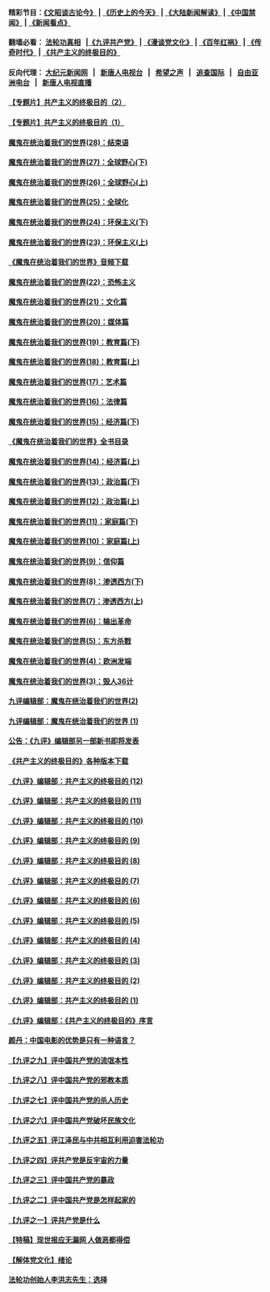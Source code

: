 #### 精彩节目：[《文昭谈古论今》](http://155.138.205.71/wenzhao) | [《历史上的今天》](http://155.138.205.71/today-in-history) | [《大陆新闻解读》](http://155.138.205.71/ntdtv-comedy) | [《中国禁闻》](http://155.138.205.71/ntdtv-news) | [《新闻看点》](http://155.138.205.71/news-insight) 

 #### 翻墙必看： [法轮功真相](http://155.138.205.71:10000/videos/truth.html) &nbsp;&nbsp;|[《九评共产党》](http://155.138.205.71:10000/videos/jiuping) | [《漫谈党文化》](http://155.138.205.71:10000/videos/mtdwh) | [《百年红祸》](http://155.138.205.71:10000/videos/bnhh) | [《传奇时代》](http://155.138.205.71:10000/videos/legend) | [《共产主义的终极目的》](http://155.138.205.71:10000/videos/res/zjmd) 

 #### 反向代理： [大纪元新闻网](http://155.138.205.71:10080/) &nbsp;&nbsp;|&nbsp;&nbsp; [新唐人电视台](http://155.138.205.71:8000/) &nbsp;&nbsp;|&nbsp;&nbsp; [希望之声](http://155.138.205.71:8200/) &nbsp;&nbsp;|&nbsp;&nbsp; [追查国际](http://155.138.205.71:10010/) &nbsp;&nbsp;|&nbsp;&nbsp; [自由亚洲电台](http://155.138.205.71:9800/) &nbsp;&nbsp;|&nbsp;&nbsp; [新唐人电视直播](http://155.138.205.71/) 

#### [【专题片】共产主义的终极目的（2）](../pages/nsc422/n11061941.md?t=02270036) 

#### [【专题片】共产主义的终极目的（1）](../pages/nsc422/n11047728.md?t=02270036) 

#### [魔鬼在统治着我们的世界(28)：结束语](../pages/nsc422/n10936246.md?t=02270036) 

#### [魔鬼在统治着我们的世界(27)：全球野心(下)](../pages/nsc422/n10928319.md?t=02270036) 

#### [魔鬼在统治着我们的世界(26)：全球野心(上)](../pages/nsc422/n10900318.md?t=02270036) 

#### [魔鬼在统治着我们的世界(25)：全球化](../pages/nsc422/n10788205.md?t=02270036) 

#### [魔鬼在统治着我们的世界(24)：环保主义(下)](../pages/nsc422/n10695307.md?t=02270036) 

#### [魔鬼在统治着我们的世界(23)：环保主义(上)](../pages/nsc422/n10688613.md?t=02270036) 

#### [《魔鬼在统治着我们的世界》音频下载](../pages/nsc422/n10635553.md?t=02270036) 

#### [魔鬼在统治着我们的世界(22)：恐怖主义](../pages/nsc422/n10614727.md?t=02270036) 

#### [魔鬼在统治着我们的世界(21)：文化篇](../pages/nsc422/n10597706.md?t=02270036) 

#### [魔鬼在统治着我们的世界(20)：媒体篇](../pages/nsc422/n10586579.md?t=02270036) 

#### [魔鬼在统治着我们的世界(19)：教育篇(下)](../pages/nsc422/n10564808.md?t=02270036) 

#### [魔鬼在统治着我们的世界(18)：教育篇(上)](../pages/nsc422/n10526970.md?t=02270036) 

#### [魔鬼在统治着我们的世界(17)：艺术篇](../pages/nsc422/n10499093.md?t=02270036) 

#### [魔鬼在统治着我们的世界(16)：法律篇](../pages/nsc422/n10485969.md?t=02270036) 

#### [魔鬼在统治着我们的世界(15)：经济篇(下)](../pages/nsc422/n10469975.md?t=02270036) 

#### [《魔鬼在统治着我们的世界》全书目录](../pages/nsc422/n10464261.md?t=02270036) 

#### [魔鬼在统治着我们的世界(14)：经济篇(上)](../pages/nsc422/n10457370.md?t=02270036) 

#### [魔鬼在统治着我们的世界(13)：政治篇(下)](../pages/nsc422/n10448270.md?t=02270036) 

#### [魔鬼在统治着我们的世界(12)：政治篇(上)](../pages/nsc422/n10444576.md?t=02270036) 

#### [魔鬼在统治着我们的世界(11)：家庭篇(下)](../pages/nsc422/n10440961.md?t=02270036) 

#### [魔鬼在统治着我们的世界(10)：家庭篇(上)](../pages/nsc422/n10435448.md?t=02270036) 

#### [魔鬼在统治着我们的世界(9)：信仰篇](../pages/nsc422/n10432159.md?t=02270036) 

#### [魔鬼在统治着我们的世界(8)：渗透西方(下)](../pages/nsc422/n10429603.md?t=02270036) 

#### [魔鬼在统治着我们的世界(7)：渗透西方(上)](../pages/nsc422/n10426013.md?t=02270036) 

#### [魔鬼在统治着我们的世界(6)：输出革命](../pages/nsc422/n10421536.md?t=02270036) 

#### [魔鬼在统治着我们的世界(5)：东方杀戮](../pages/nsc422/n10417707.md?t=02270036) 

#### [魔鬼在统治着我们的世界(4)：欧洲发端](../pages/nsc422/n10414890.md?t=02270036) 

#### [魔鬼在统治着我们的世界(3)：毁人36计](../pages/nsc422/n10411583.md?t=02270036) 

#### [九评编辑部：魔鬼在统治着我们的世界(2)](../pages/nsc422/n10410036.md?t=02270036) 

#### [九评编辑部：魔鬼在统治着我们的世界 (1)](../pages/nsc422/n10406825.md?t=02270036) 

#### [公告：《九评》编辑部另一部新书即将发表](../pages/nsc422/n10405104.md?t=02270036) 

#### [《共产主义的终极目的》各种版本下载](../pages/nsc422/n10022138.md?t=02270036) 

#### [《九评》编辑部：共产主义的终极目的 (12)](../pages/nsc422/n9933272.md?t=02270036) 

#### [《九评》编辑部：共产主义的终极目的 (11)](../pages/nsc422/n9924973.md?t=02270036) 

#### [《九评》编辑部：共产主义的终极目的 (10)](../pages/nsc422/n9920883.md?t=02270036) 

#### [《九评》编辑部：共产主义的终极目的 (9)](../pages/nsc422/n9916363.md?t=02270036) 

#### [《九评》编辑部：共产主义的终极目的 (8)](../pages/nsc422/n9912488.md?t=02270036) 

#### [《九评》编辑部：共产主义的终极目的 (7)](../pages/nsc422/n9901176.md?t=02270036) 

#### [《九评》编辑部：共产主义的终极目的 (6)](../pages/nsc422/n9899359.md?t=02270036) 

#### [《九评》编辑部：共产主义的终极目的 (5)](../pages/nsc422/n9893174.md?t=02270036) 

#### [《九评》编辑部：共产主义的终极目的 (4)](../pages/nsc422/n9891246.md?t=02270036) 

#### [《九评》编辑部：共产主义的终极目的 (3)](../pages/nsc422/n9879879.md?t=02270036) 

#### [《九评》编辑部：共产主义的终极目的 (2)](../pages/nsc422/n9876205.md?t=02270036) 

#### [《九评》编辑部：共产主义的终极目的 (1)](../pages/nsc422/n9865857.md?t=02270036) 

#### [《九评》编辑部：《共产主义的终极目的》序言](../pages/nsc422/n9862666.md?t=02270036) 

#### [颜丹：中国电影的优势是只有一种语言？](../pages/nsc422/n9583062.md?t=02270036) 

#### [【九评之九】评中国共产党的流氓本性](../pages/nsc422/n737542.md?t=02270036) 

#### [【九评之八】评中国共产党的邪教本质](../pages/nsc422/n735942.md?t=02270036) 

#### [【九评之七】评中国共产党的杀人历史](../pages/nsc422/n733806.md?t=02270036) 

#### [【九评之六】评中国共产党破坏民族文化](../pages/nsc422/n731667.md?t=02270036) 

#### [【九评之五】评江泽民与中共相互利用迫害法轮功](../pages/nsc422/n730058.md?t=02270036) 

#### [【九评之四】评共产党是反宇宙的力量](../pages/nsc422/n727814.md?t=02270036) 

#### [【九评之三】评中国共产党的暴政](../pages/nsc422/n725597.md?t=02270036) 

#### [【九评之二】评中国共产党是怎样起家的](../pages/nsc422/n723946.md?t=02270036) 

#### [【九评之一】评共产党是什么](../pages/nsc422/n722529.md?t=02270036) 

#### [【特稿】现世报应无漏网 人做恶都得偿](../pages/nsc422/n4215167.md?t=02270036) 

#### [【解体党文化】绪论](../pages/nsc422/n1449356.md?t=02270036) 

#### [法轮功创始人李洪志先生：选择](../pages/nsc422/n3580738.md?t=02270036) 

